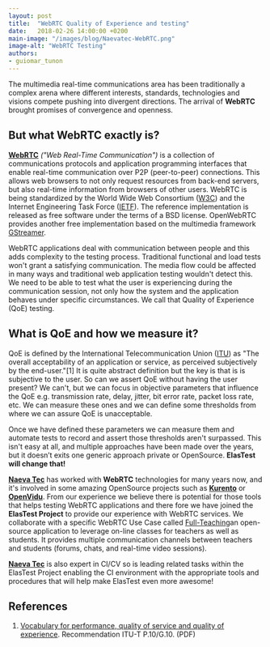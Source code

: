 ```yaml
---
layout: post
title:  "WebRTC Quality of Experience and testing"
date:   2018-02-26 14:00:00 +0200
main-image: "/images/blog/Naevatec-WebRTC.png"
image-alt: "WebRTC Testing"
authors:
- guiomar_tunon
---
```


The multimedia real-time communications area has been traditionally a complex arena where different interests, standards, technologies and visions compete pushing into divergent directions. The arrival of **WebRTC** brought promises of convergence and openness. 

## But what WebRTC exactly is?

[**WebRTC**][WEBRTC] *("Web Real-Time Communication")* is a collection of communications protocols and application programming interfaces that enable real-time communication over P2P (peer-to-peer) connections. This allows web browsers to not only request resources from back-end servers, but also real-time information from browsers of other users. WebRTC is being standardized by the World Wide Web Consortium ([W3C]) and the Internet Engineering Task Force ([IETF]). The reference implementation is released as free software under the terms of a BSD license. OpenWebRTC provides another free implementation based on the multimedia framework [GStreamer].

WebRTC applications deal with communication between people and this adds complexity to the testing process. Traditional functional and load tests won't grant a satisfying communication. The media flow could be affected in many ways and traditional web application testing wouldn't detect this. We need to be able to test what the user is experiencing during the communication session, not only how the system and the application behaves under specific circumstances. We call that Quality of Experience (QoE) testing.

## What is QoE and how we measure it?

QoE is defined by the International Telecommunication Union ([ITU]) as "The overall acceptability of an application or service, as perceived subjectively by the end-user."[1] It is quite abstract definition but the key is that is is subjective to the user. So can we assert QoE without having the user present? We can't, but we can focus in objective parameters that influence the QoE e.g. transmission rate, delay, jitter, bit error rate, packet loss rate, etc. We can measure these ones and we can define some thresholds from where we can assure QoE is unacceptable. 

Once we have defined these parameters we can measure them and automate tests to record and assert those thresholds aren't surpassed. This isn't easy at all, and multiple approaches have been made over the years, but it doesn’t exits one generic approach private or OpenSource. **ElasTest will change that!**

[**Naeva Tec**][NAEVATEC] has worked with **WebRTC** technologies for many years now, and it's involved in some amazing OpenSource projects such as **[Kurento]** or **[OpenVidu]**. From our experience we believe there is potential for those tools that helps testing WebRTC applications and there fore we have joined the **ElasTest Project** to provide our experience with WebRTC services. We collaborate with a specific WebRTC Use Case called [Full-Teaching]an open-source application to leverage on-line classes for teachers as well as students. It provides multiple communication channels between teachers and students (forums, chats, and real-time video sessions). 

[**Naeva Tec**][NAEVATEC] is also expert in CI/CV so is leading related tasks within the ElasTest Project enabling the CI environment with the appropriate tools and procedures that will help make ElasTest even more awesome!

## References

1. [Vocabulary for performance, quality of service and quality of experience](http://handle.itu.int/11.1002/1000/13408-en?locatt=format:pdf&auth). Recommendation ITU-T P.10/G.10. (PDF)

[WEBRTC]: <https://webrtc.org/>
[NAEVATEC]: <https://www.naevatec.com/en>
[W3C]: <https://www.w3.org/>
[IETF]: <https://www.ietf.org/>
[GStreamer]: <https://gstreamer.freedesktop.org/>
[ITU]: <https://www.itu.int/en/Pages/default.aspx>
[Kurento]: <http://www.kurento.org/> 
[OpenVidu]: <http://openvidu.io/>
[Full-Teaching]: https://github.com/elastest/full-teaching-experiment